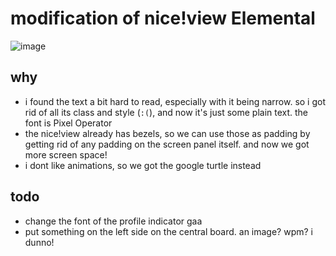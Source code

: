 # **modification of** nice!view Elemental

![image](https://github.com/user-attachments/assets/2f82a163-84d5-4f6a-a248-e450860236a8)

## why

- i found the text a bit hard to read, especially with it being narrow. so i got rid of all its class and style (`:(`), and now it's just some plain text. the font is Pixel Operator
- the nice!view already has bezels, so we can use those as padding by getting rid of any padding on the screen panel itself. and now we got more screen space!
- i dont like animations, so we got the google turtle instead

## todo
- change the font of the profile indicator gaa
- put something on the left side on the central board. an image? wpm? i dunno!
